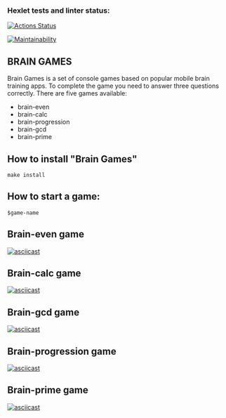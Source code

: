### Hexlet tests and linter status:
[![Actions Status](https://github.com/bitter-brain/frontend-project-44/workflows/hexlet-check/badge.svg)](https://github.com/bitter-brain/frontend-project-44/actions)

[![Maintainability](https://api.codeclimate.com/v1/badges/1aecf09c44863c65b66d/maintainability)](https://codeclimate.com/github/bitter-brain/frontend-project-44/maintainability)

## BRAIN GAMES
Brain Games is a set of console games based on popular mobile brain training apps. To complete the game you need to answer three questions correctly. There are five games available:
<ul>
    <li>brain-even</li>
    <li>brain-calc</li>
    <li>brain-progression</li>
    <li>brain-gcd</li>
    <li>brain-prime</li>
</ul>

## How to install "Brain Games"
<pre><code>make install</code></pre>

## How to start a game:
<pre><code>$game-name</code></pre>

## Brain-even game
[![asciicast](https://asciinema.org/a/xpIwWNmzudFLkXJlQtFZa1NPm.svg)](https://asciinema.org/a/xpIwWNmzudFLkXJlQtFZa1NPm)

## Brain-calc game
[![asciicast](https://asciinema.org/a/vhVNh5iaw8OAOz1stYrttpgEf.svg)](https://asciinema.org/a/vhVNh5iaw8OAOz1stYrttpgEf)

## Brain-gcd game
[![asciicast](https://asciinema.org/a/6EMdLQtyCXXrzTDLOUUnUUBVr.svg)](https://asciinema.org/a/6EMdLQtyCXXrzTDLOUUnUUBVr)

## Brain-progression game
[![asciicast](https://asciinema.org/a/zbBPGEhXGPOOjXqNnjEY5Wzgh.svg)](https://asciinema.org/a/zbBPGEhXGPOOjXqNnjEY5Wzgh)

## Brain-prime game
[![asciicast](https://asciinema.org/a/kFwpPvLJnH6OvWy5yfRGNUjED.svg)](https://asciinema.org/a/kFwpPvLJnH6OvWy5yfRGNUjED)